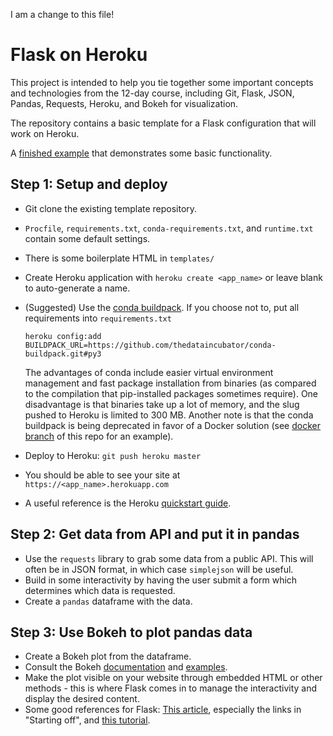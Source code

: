 I am a change to this file!

# Flask on Heroku

This project is intended to help you tie together some important concepts and
technologies from the 12-day course, including Git, Flask, JSON, Pandas,
Requests, Heroku, and Bokeh for visualization.

The repository contains a basic template for a Flask configuration that will
work on Heroku.

A [finished example](https://lemurian.herokuapp.com) that demonstrates some basic functionality.

## Step 1: Setup and deploy
- Git clone the existing template repository.
- `Procfile`, `requirements.txt`, `conda-requirements.txt`, and `runtime.txt`
  contain some default settings.
- There is some boilerplate HTML in `templates/`
- Create Heroku application with `heroku create <app_name>` or leave blank to
  auto-generate a name.
- (Suggested) Use the [conda buildpack](https://github.com/thedataincubator/conda-buildpack).
  If you choose not to, put all requirements into `requirements.txt`

  `heroku config:add BUILDPACK_URL=https://github.com/thedataincubator/conda-buildpack.git#py3`

  The advantages of conda include easier virtual environment management and fast package installation from binaries (as compared to the compilation that pip-installed packages sometimes require).
  One disadvantage is that binaries take up a lot of memory, and the slug pushed to Heroku is limited to 300 MB. Another note is that the conda buildpack is being deprecated in favor of a Docker solution (see [docker branch](https://github.com/thedataincubator/flask-framework/tree/docker) of this repo for an example).
- Deploy to Heroku: `git push heroku master`
- You should be able to see your site at `https://<app_name>.herokuapp.com`
- A useful reference is the Heroku [quickstart guide](https://devcenter.heroku.com/articles/getting-started-with-python-o).

## Step 2: Get data from API and put it in pandas
- Use the `requests` library to grab some data from a public API. This will
  often be in JSON format, in which case `simplejson` will be useful.
- Build in some interactivity by having the user submit a form which determines which data is requested.
- Create a `pandas` dataframe with the data.

## Step 3: Use Bokeh to plot pandas data
- Create a Bokeh plot from the dataframe.
- Consult the Bokeh [documentation](http://bokeh.pydata.org/en/latest/docs/user_guide/embed.html)
  and [examples](https://github.com/bokeh/bokeh/tree/master/examples/embed).
- Make the plot visible on your website through embedded HTML or other methods - this is where Flask comes in to manage the interactivity and display the desired content.
- Some good references for Flask: [This article](https://realpython.com/blog/python/python-web-applications-with-flask-part-i/), especially the links in "Starting off", and [this tutorial](https://github.com/bev-a-tron/MyFlaskTutorial).
